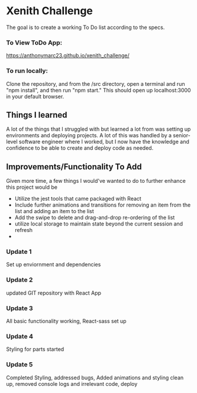 # Xenith Challenge
The goal is to create a working To Do list according to the specs.

### To View ToDo App:
https://anthonymarc23.github.io/xenith_challenge/

### To run locally:
Clone the repository, and from the /src directory, open a terminal and run "npm install", and then run "npm start." This should open up localhost:3000 in your default browser.

## Things I learned
A lot of the things that I struggled with but learned a lot from was setting up environments and deploying projects. A lot of this was handled by a senior-level software engineer where I worked, but I now have the knowledge and confidence to be able to create and deploy code as needed.

## Improvements/Functionality To Add
Given more time, a few things I would've wanted to do to further enhance this project would be
- Utilize the jest tools that came packaged with React
- Include further animations and transitions for removing an item from the list and adding an item to the list
- Add the swipe to delete and drag-and-drop re-ordering of the list
- utilize local storage to maintain state beyond the current session and refresh
- 


### Update 1
Set up enviornment and dependencies

### Update 2
updated GIT repository with React App

### Update 3
All basic functionality working, React-sass set up

### Update 4
Styling for parts started

### Update 5
Completed Styling, addressed bugs, Added animations and styling clean up, removed console logs and irrelevant code, deploy

